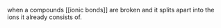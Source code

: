  when a compounds [[ionic bonds]] are broken and it splits apart into the ions it already consists of. 